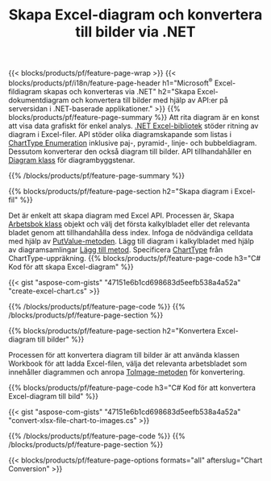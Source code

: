 ﻿---
title: Skapa Excel-diagram och konvertera till bilder via .NET
url: /sv/net/chart/
description: C# källkod för att rita och konvertera diagram eller diagram i Microsoft Excel med hjälp av .NET Library. 
---
{{< blocks/products/pf/feature-page-wrap >}}
{{< blocks/products/pf/i18n/feature-page-header h1="Microsoft<sup>&reg;</sup> Excel-fildiagram skapas och konverteras via .NET" h2="Skapa Excel-dokumentdiagram och konvertera till bilder med hjälp av API:er på serversidan i .NET-baserade applikationer." >}}
{{% blocks/products/pf/feature-page-summary %}}
Att rita diagram är en konst att visa data grafiskt för enkel analys. [.NET Excel-bibliotek](/cells/net/) stöder ritning av diagram i Excel-filer. API stöder olika diagramskapande som listas i [ChartType Enumeration](https://reference.aspose.com/cells/net/aspose.cells.charts/charttype) inklusive paj-, pyramid-, linje- och bubbeldiagram. Dessutom konverterar den också diagram till bilder. API tillhandahåller en [Diagram klass](https://reference.aspose.com/cells/net/aspose.cells.charts) för diagrambyggstenar.

{{% /blocks/products/pf/feature-page-summary %}}

{{% blocks/products/pf/feature-page-section h2="Skapa diagram i Excel-fil" %}}

Det är enkelt att skapa diagram med Excel API. Processen är, Skapa [Arbetsbok klass](https://reference.aspose.com/cells/net/aspose.cells/workbook) objekt och välj det första kalkylbladet eller det relevanta bladet genom att tillhandahålla dess index. Infoga de nödvändiga celldata med hjälp av [PutValue-metoden](https://reference.aspose.com/cells/net/aspose.cells/cell/methods/putvalue/index). Lägg till diagram i kalkylbladet med hjälp av diagramsamlingar [Lägg till metod](https://reference.aspose.com/cells/net/aspose.cells.charts/chartcollection/methods/add). Specificera [ChartType](https://reference.aspose.com/cells/net/aspose.cells.charts/charttype) från ChartType-uppräkning.
{{% blocks/products/pf/feature-page-code h3="C# Kod för att skapa Excel-diagram" %}}

{{< gist "aspose-com-gists" "47151e6b1cd698683d5eefb538a4a52a" "create-excel-chart.cs" >}}

{{% /blocks/products/pf/feature-page-code %}}
{{% /blocks/products/pf/feature-page-section %}}


{{% blocks/products/pf/feature-page-section h2="Konvertera Excel-diagram till bilder" %}}

Processen för att konvertera diagram till bilder är att använda klassen Workbook för att ladda Excel-filen, välja det relevanta arbetsbladet som innehåller diagrammen och anropa [ToImage-metoden](https://reference.aspose.com/cells/net/aspose.cells.charts.chart/toimage/methods/7) för konvertering.

{{% blocks/products/pf/feature-page-code h3="C# Kod för att konvertera Excel-diagram till bild" %}}

{{< gist "aspose-com-gists" "47151e6b1cd698683d5eefb538a4a52a" "convert-xlsx-file-chart-to-images.cs" >}}

{{% /blocks/products/pf/feature-page-code %}}
{{% /blocks/products/pf/feature-page-section %}}

{{< blocks/products/pf/feature-page-options formats="all" afterslug="Chart Conversion" >}}